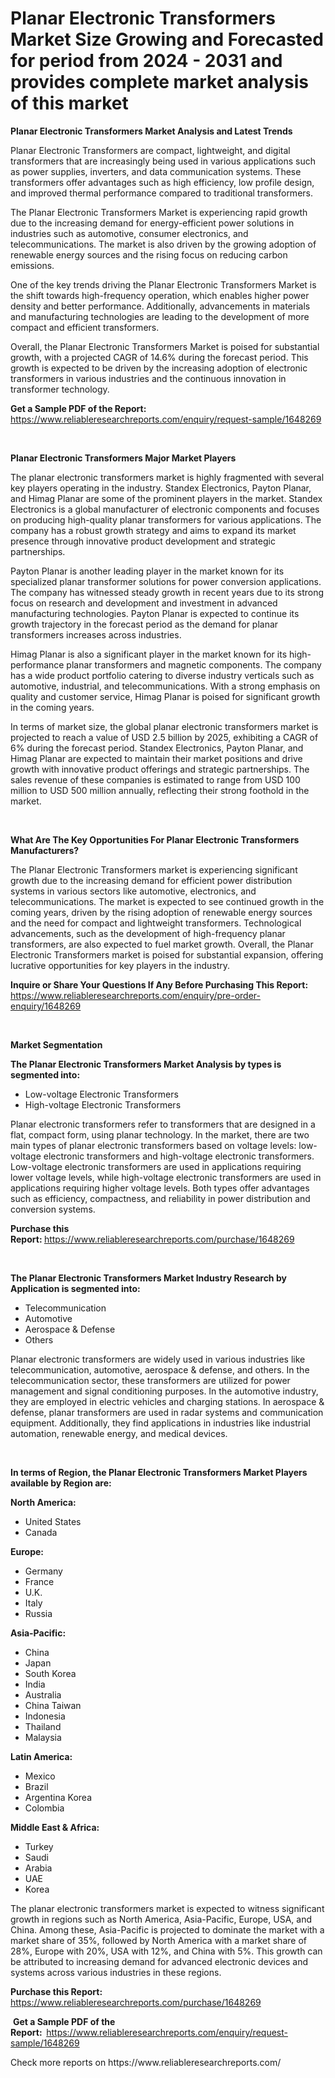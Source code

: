 <p><h1>Planar Electronic Transformers Market Size Growing and Forecasted for period from 2024 - 2031 and provides complete market analysis of this market</h1></p><p><strong>Planar Electronic Transformers Market Analysis and Latest Trends</strong></p>
<p><p>Planar Electronic Transformers are compact, lightweight, and digital transformers that are increasingly being used in various applications such as power supplies, inverters, and data communication systems. These transformers offer advantages such as high efficiency, low profile design, and improved thermal performance compared to traditional transformers.</p><p>The Planar Electronic Transformers Market is experiencing rapid growth due to the increasing demand for energy-efficient power solutions in industries such as automotive, consumer electronics, and telecommunications. The market is also driven by the growing adoption of renewable energy sources and the rising focus on reducing carbon emissions.</p><p>One of the key trends driving the Planar Electronic Transformers Market is the shift towards high-frequency operation, which enables higher power density and better performance. Additionally, advancements in materials and manufacturing technologies are leading to the development of more compact and efficient transformers.</p><p>Overall, the Planar Electronic Transformers Market is poised for substantial growth, with a projected CAGR of 14.6% during the forecast period. This growth is expected to be driven by the increasing adoption of electronic transformers in various industries and the continuous innovation in transformer technology.</p></p>
<p><strong>Get a Sample PDF of the Report:&nbsp;</strong> <a href="https://www.reliableresearchreports.com/enquiry/request-sample/1648269">https://www.reliableresearchreports.com/enquiry/request-sample/1648269</a></p>
<p>&nbsp;</p>
<p><strong>Planar Electronic Transformers Major Market Players</strong></p>
<p><p>The planar electronic transformers market is highly fragmented with several key players operating in the industry. Standex Electronics, Payton Planar, and Himag Planar are some of the prominent players in the market. Standex Electronics is a global manufacturer of electronic components and focuses on producing high-quality planar transformers for various applications. The company has a robust growth strategy and aims to expand its market presence through innovative product development and strategic partnerships.</p><p>Payton Planar is another leading player in the market known for its specialized planar transformer solutions for power conversion applications. The company has witnessed steady growth in recent years due to its strong focus on research and development and investment in advanced manufacturing technologies. Payton Planar is expected to continue its growth trajectory in the forecast period as the demand for planar transformers increases across industries.</p><p>Himag Planar is also a significant player in the market known for its high-performance planar transformers and magnetic components. The company has a wide product portfolio catering to diverse industry verticals such as automotive, industrial, and telecommunications. With a strong emphasis on quality and customer service, Himag Planar is poised for significant growth in the coming years.</p><p>In terms of market size, the global planar electronic transformers market is projected to reach a value of USD 2.5 billion by 2025, exhibiting a CAGR of 6% during the forecast period. Standex Electronics, Payton Planar, and Himag Planar are expected to maintain their market positions and drive growth with innovative product offerings and strategic partnerships. The sales revenue of these companies is estimated to range from USD 100 million to USD 500 million annually, reflecting their strong foothold in the market.</p></p>
<p>&nbsp;</p>
<p><strong>What Are The Key Opportunities For Planar Electronic Transformers Manufacturers?</strong></p>
<p><p>The Planar Electronic Transformers market is experiencing significant growth due to the increasing demand for efficient power distribution systems in various sectors like automotive, electronics, and telecommunications. The market is expected to see continued growth in the coming years, driven by the rising adoption of renewable energy sources and the need for compact and lightweight transformers. Technological advancements, such as the development of high-frequency planar transformers, are also expected to fuel market growth. Overall, the Planar Electronic Transformers market is poised for substantial expansion, offering lucrative opportunities for key players in the industry.</p></p>
<p><strong>Inquire or Share Your Questions If Any Before Purchasing This Report:</strong> <a href="https://www.reliableresearchreports.com/enquiry/pre-order-enquiry/1648269">https://www.reliableresearchreports.com/enquiry/pre-order-enquiry/1648269</a></p>
<p>&nbsp;</p>
<p><strong>Market Segmentation</strong></p>
<p><strong>The Planar Electronic Transformers Market Analysis by types is segmented into:</strong></p>
<p><ul><li>Low-voltage Electronic Transformers</li><li>High-voltage Electronic Transformers</li></ul></p>
<p><p>Planar electronic transformers refer to transformers that are designed in a flat, compact form, using planar technology. In the market, there are two main types of planar electronic transformers based on voltage levels: low-voltage electronic transformers and high-voltage electronic transformers. Low-voltage electronic transformers are used in applications requiring lower voltage levels, while high-voltage electronic transformers are used in applications requiring higher voltage levels. Both types offer advantages such as efficiency, compactness, and reliability in power distribution and conversion systems.</p></p>
<p><strong>Purchase this Report:&nbsp;</strong><a href="https://www.reliableresearchreports.com/purchase/1648269">https://www.reliableresearchreports.com/purchase/1648269</a></p>
<p>&nbsp;</p>
<p><strong>The Planar Electronic Transformers Market Industry Research by Application is segmented into:</strong></p>
<p><ul><li>Telecommunication</li><li>Automotive</li><li>Aerospace & Defense</li><li>Others</li></ul></p>
<p><p>Planar electronic transformers are widely used in various industries like telecommunication, automotive, aerospace & defense, and others. In the telecommunication sector, these transformers are utilized for power management and signal conditioning purposes. In the automotive industry, they are employed in electric vehicles and charging stations. In aerospace & defense, planar transformers are used in radar systems and communication equipment. Additionally, they find applications in industries like industrial automation, renewable energy, and medical devices.</p></p>
<p>&nbsp;</p>
<p><strong>In terms of Region, the Planar Electronic Transformers Market Players available by Region are:</strong></p>
<p>
    <p> <strong> North America: </strong>
        <ul>
            <li>United States</li>
            <li>Canada</li>
        </ul>
        </p> 
    <p> <strong> Europe: </strong>
        <ul>
            <li>Germany</li>
            <li>France</li>
            <li>U.K.</li>
            <li>Italy</li>
            <li>Russia</li>
        </ul>
        </p> 
    <p> <strong> Asia-Pacific: </strong>
        <ul>
            <li>China</li>
            <li>Japan</li>
            <li>South Korea</li>
            <li>India</li>
            <li>Australia</li>
            <li>China Taiwan</li>
            <li>Indonesia</li>
            <li>Thailand</li>
            <li>Malaysia</li>
        </ul>
        </p> 
    <p> <strong> Latin America: </strong>
        <ul>
            <li>Mexico</li>
            <li>Brazil</li>
            <li>Argentina Korea</li>
            <li>Colombia</li>
        </ul>
        </p> 
    <p> <strong> Middle East & Africa: </strong>
        <ul>
            <li>Turkey</li>
            <li>Saudi</li>
            <li>Arabia</li>
            <li>UAE</li>
            <li>Korea</li>
        </ul>
    </p>
    </p>
<p><p>The planar electronic transformers market is expected to witness significant growth in regions such as North America, Asia-Pacific, Europe, USA, and China. Among these, Asia-Pacific is projected to dominate the market with a market share of 35%, followed by North America with a market share of 28%, Europe with 20%, USA with 12%, and China with 5%. This growth can be attributed to increasing demand for advanced electronic devices and systems across various industries in these regions.</p></p>
<p><strong>Purchase this Report: </strong><a href="https://www.reliableresearchreports.com/purchase/1648269">https://www.reliableresearchreports.com/purchase/1648269</a></p>
<p>&nbsp;<strong>Get a Sample PDF of the Report:&nbsp;&nbsp;</strong><a href="https://www.reliableresearchreports.com/enquiry/request-sample/1648269">https://www.reliableresearchreports.com/enquiry/request-sample/1648269</a></p>
<p><strong></strong></p>
<p>Check more reports on https://www.reliableresearchreports.com/</p>